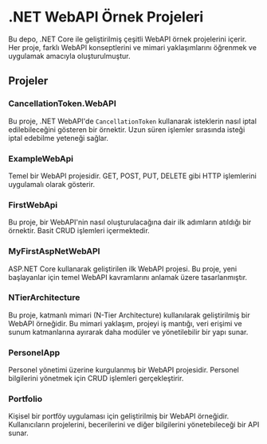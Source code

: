 # .NET WebAPI Örnek Projeleri

Bu depo, .NET Core ile geliştirilmiş çeşitli WebAPI örnek projelerini içerir. Her proje, farklı WebAPI konseptlerini ve mimari yaklaşımlarını öğrenmek ve uygulamak amacıyla oluşturulmuştur.

## Projeler

### CancellationToken.WebAPI
Bu proje, .NET WebAPI'de `CancellationToken` kullanarak isteklerin nasıl iptal edilebileceğini gösteren bir örnektir. Uzun süren işlemler sırasında isteği iptal edebilme yeteneği sağlar.

### ExampleWebApi
Temel bir WebAPI projesidir. GET, POST, PUT, DELETE gibi HTTP işlemlerini uygulamalı olarak gösterir.

### FirstWebApi
Bu proje, bir WebAPI'nin nasıl oluşturulacağına dair ilk adımların atıldığı bir örnektir. Basit CRUD işlemleri içermektedir.

### MyFirstAspNetWebAPI
ASP.NET Core kullanarak geliştirilen ilk WebAPI projesi. Bu proje, yeni başlayanlar için temel WebAPI kavramlarını anlamak üzere tasarlanmıştır.

### NTierArchitecture
Bu proje, katmanlı mimari (N-Tier Architecture) kullanılarak geliştirilmiş bir WebAPI örneğidir. Bu mimari yaklaşım, projeyi iş mantığı, veri erişimi ve sunum katmanlarına ayırarak daha modüler ve yönetilebilir bir yapı sunar.

### PersonelApp
Personel yönetimi üzerine kurgulanmış bir WebAPI projesidir. Personel bilgilerini yönetmek için CRUD işlemleri gerçekleştirir.

### Portfolio
Kişisel bir portföy uygulaması için geliştirilmiş bir WebAPI örneğidir. Kullanıcıların projelerini, becerilerini ve diğer bilgilerini yönetebileceği bir API sunar.


